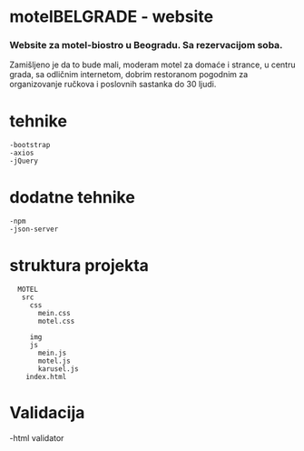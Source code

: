 # motelBELGRADE - website

### Website za motel-biostro u Beogradu. Sa rezervacijom soba.
Zamišljeno je da to bude mali, moderam motel za domaće i strance, u centru grada, sa odličnim internetom, dobrim restoranom pogodnim za organizovanje ručkova i poslovnih sastanka do 30 ljudi.
# tehnike
    -bootstrap
    -axios
    -jQuery
 # dodatne tehnike 
    -npm
    -json-server
 # struktura projekta
      MOTEL
       src
         css
           mein.css
           motel.css
 
         img
         js
           mein.js
           motel.js
           karusel.js
        index.html  

 # Validacija
 -html validator
 





